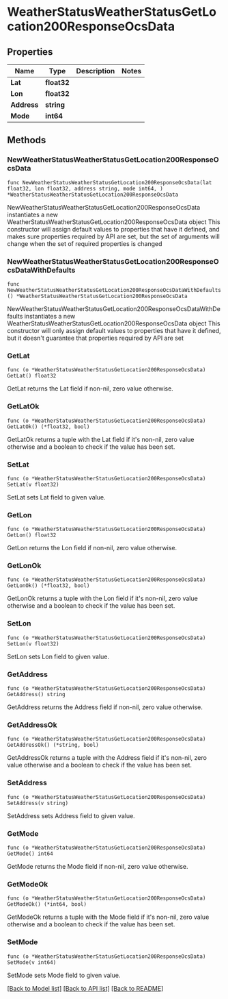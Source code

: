 # WeatherStatusWeatherStatusGetLocation200ResponseOcsData

## Properties

Name | Type | Description | Notes
------------ | ------------- | ------------- | -------------
**Lat** | **float32** |  | 
**Lon** | **float32** |  | 
**Address** | **string** |  | 
**Mode** | **int64** |  | 

## Methods

### NewWeatherStatusWeatherStatusGetLocation200ResponseOcsData

`func NewWeatherStatusWeatherStatusGetLocation200ResponseOcsData(lat float32, lon float32, address string, mode int64, ) *WeatherStatusWeatherStatusGetLocation200ResponseOcsData`

NewWeatherStatusWeatherStatusGetLocation200ResponseOcsData instantiates a new WeatherStatusWeatherStatusGetLocation200ResponseOcsData object
This constructor will assign default values to properties that have it defined,
and makes sure properties required by API are set, but the set of arguments
will change when the set of required properties is changed

### NewWeatherStatusWeatherStatusGetLocation200ResponseOcsDataWithDefaults

`func NewWeatherStatusWeatherStatusGetLocation200ResponseOcsDataWithDefaults() *WeatherStatusWeatherStatusGetLocation200ResponseOcsData`

NewWeatherStatusWeatherStatusGetLocation200ResponseOcsDataWithDefaults instantiates a new WeatherStatusWeatherStatusGetLocation200ResponseOcsData object
This constructor will only assign default values to properties that have it defined,
but it doesn't guarantee that properties required by API are set

### GetLat

`func (o *WeatherStatusWeatherStatusGetLocation200ResponseOcsData) GetLat() float32`

GetLat returns the Lat field if non-nil, zero value otherwise.

### GetLatOk

`func (o *WeatherStatusWeatherStatusGetLocation200ResponseOcsData) GetLatOk() (*float32, bool)`

GetLatOk returns a tuple with the Lat field if it's non-nil, zero value otherwise
and a boolean to check if the value has been set.

### SetLat

`func (o *WeatherStatusWeatherStatusGetLocation200ResponseOcsData) SetLat(v float32)`

SetLat sets Lat field to given value.


### GetLon

`func (o *WeatherStatusWeatherStatusGetLocation200ResponseOcsData) GetLon() float32`

GetLon returns the Lon field if non-nil, zero value otherwise.

### GetLonOk

`func (o *WeatherStatusWeatherStatusGetLocation200ResponseOcsData) GetLonOk() (*float32, bool)`

GetLonOk returns a tuple with the Lon field if it's non-nil, zero value otherwise
and a boolean to check if the value has been set.

### SetLon

`func (o *WeatherStatusWeatherStatusGetLocation200ResponseOcsData) SetLon(v float32)`

SetLon sets Lon field to given value.


### GetAddress

`func (o *WeatherStatusWeatherStatusGetLocation200ResponseOcsData) GetAddress() string`

GetAddress returns the Address field if non-nil, zero value otherwise.

### GetAddressOk

`func (o *WeatherStatusWeatherStatusGetLocation200ResponseOcsData) GetAddressOk() (*string, bool)`

GetAddressOk returns a tuple with the Address field if it's non-nil, zero value otherwise
and a boolean to check if the value has been set.

### SetAddress

`func (o *WeatherStatusWeatherStatusGetLocation200ResponseOcsData) SetAddress(v string)`

SetAddress sets Address field to given value.


### GetMode

`func (o *WeatherStatusWeatherStatusGetLocation200ResponseOcsData) GetMode() int64`

GetMode returns the Mode field if non-nil, zero value otherwise.

### GetModeOk

`func (o *WeatherStatusWeatherStatusGetLocation200ResponseOcsData) GetModeOk() (*int64, bool)`

GetModeOk returns a tuple with the Mode field if it's non-nil, zero value otherwise
and a boolean to check if the value has been set.

### SetMode

`func (o *WeatherStatusWeatherStatusGetLocation200ResponseOcsData) SetMode(v int64)`

SetMode sets Mode field to given value.



[[Back to Model list]](../README.md#documentation-for-models) [[Back to API list]](../README.md#documentation-for-api-endpoints) [[Back to README]](../README.md)


